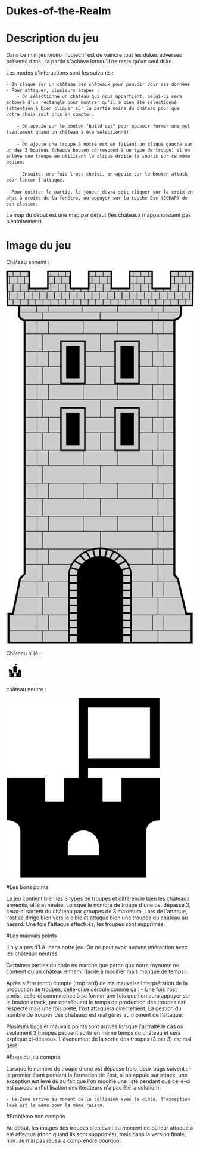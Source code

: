 # Dukes-of-the-Realm

# Description du jeu

Dans ce mini jeu vidéo, l'objectif est de vaincre tout les dukes adverses présents dans , la partie s'achève lorsqu'il ne reste qu'un seul duke.



Les modes d'interactions sont les suivants :

	- On clique sur un château des châteaux pour pouvoir voir ses données
	- Pour attaquer, plusieurs étapes : 
		- On sélectionne un château qui nous appartient, celui-ci sera entouré d'un rectangle pour montrer qu'il a bien été selectionné (attention à bien cliquer sur la partie noire du château pour que votre choix soit pris en compte).

		- On appuie sur le bouton "build ost" pour pouvoir former une ost (seulement quand un château a été selectionné).

		- On ajoute une troupe à notre ost en faisant un clique gauche sur un des 3 boutons (chaque bouton correspond à un type de troupe) et on enlève une troupe en utilisant le clique droite la souris sur ce même bouton.

		- Ensuite, une fois l'ost choisi, on appuie sur le bouton attack pour lancer l'attaque.

	- Pour quitter la partie, le joueur devra soit cliquer sur la croix en ahut à droite de la fenêtre, ou appuyer sur la touche Esc (ECHAP) de son clavier.

La map du début est une map par défaut (les châteaux n'apparraissent pas aléatoirement).

# Image du jeu

Château ennemi :

![screenshot](resources/images/CastleEnnemy.png)

Château allié :

![screenshot](resources/images/castle.png)

château neutre :

![screenshot](resources/images/CastleNeutre.png)

#Les bons points

Le jeu contient bien les 3 types de troupes et différencie bien les châteaux ennemis, allié et neutre.
Lorsque le nombre de troupe d'une ost dépasse 3, ceux-ci sortent du château par groupes de 3 maximum.
Lors de l'attaque, l'ost se dirige bien vers la cible et attaque bien une troupes du château au hasard.
Une fois l'attaque effectués, les troupes sont supprimés.

#Les mauvais points

Il n'y a pas d'I.A. dans notre jeu.
On ne peut avoir aucune intéraction avec les châteaux neutres.

Certaines parties du code ne marche que parce que notre royaume ne contient qu'un château ennemi (facile à modifier mais manque de temps).

Après s'être rendu compte (trop tard) de ma mauvaise interprétation de la production de troupes, celle-ci se déroule comme ça :
	- Une fois l'ost choisi, celle-ci commmence à se former une fois que l'on aura appuyer sur le bouton attack, par conséquent le temps de production des troupes est respecté mais une fois prête, l'ost attaquera directement.
La gestion du nombre de troupes des châteaux est mal gérés au moment de l'attaque.

Plusieurs bugs et mauvais points sont arrivés lorsque j'ai traité le cas où seulement 3 troupes peuvent sortir en même temps du château et sera expliqué ci-dessous.
L'évenement de la sortie des troupes (3 par 3) est mal géré.


#Bugs du jeu compris

Lorsque le nombre de troupe d'une ost dépasse trois, deux bugs suivent :
	- le premier étant pendant la formation de l'ost, si on appuie sur attack, une exception est levé dû au fait que l'on modifie une liste pendant que celle-ci est parcouru (l'utilisation des iterateurs n'a pas été la solution).
	
	- le 2eme arrive au moment de la collision avec la cible, l'exception levé est la même pour la même raison.

#Problème non compris

Au début, les images des troupes s'enlevait au moment de où leur attaque a été effectué (donc quand ils sont supprimés), mais dans la version finale, non. Je n'ai pas réussi à comprendre pourquoi.